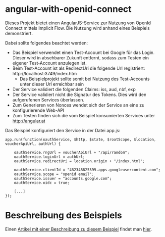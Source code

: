 # angular-with-openid-connect

Dieses Projekt bietet einen AngularJS-Service zur Nutzung von OpenId Connect mittels Implicit Flow. Die Nutzung wird anhand eines Beispiels demonstriert. 

Dabei sollte folgendes beachtet werden:
- Das Beispiel verwendet einen Test-Account bei Google für das Login. Dieser wird in absehbarer Zukunft entfernt, sodass zum Testen ein eigener Test-Account anzulegen ist.
- Beim Test-Account ist als RedirectUri die folgende Url registriert: http://localhost:3749/index.htm
  - Das Beispielprojekt sollte somit bei Nutzung des Test-Accounts unter dieser Url erreichbar sein
- Der Service validiert die folgenden Claims: iss, aud, nbf, exp
- Der Service validiert nicht die Signatur des Tokens. Dies wird den aufgerufenen Services überlassen.
- Zum Generieren von Nonces wendet sich der Service an eine zu konfigurierende Web-API
- Zum Testen finden sich die vom Beispiel konsumierten Services unter http://angular.at

Das Beispiel konfiguriert den Service in der Datei app.js:

```
app.run(function(oauthService, $http, $state, $rootScope, $location, voucherApiUrl, authUrl) {

    oauthService.rngUrl = voucherApiUrl + "/api/random";
    oauthService.loginUrl = authUrl;
    oauthService.redirectUri = location.origin + "/index.html";

    oauthService.clientId = "482348825399.apps.googleusercontent.com";
    oauthService.scope = "openid email";
    oauthService.issuer = "accounts.google.com";
    oauthService.oidc = true;
    
    [...]
});
```

# Beschreibung des Beispiels
Einen [Artikel mit einer Beschreibung zu diesem Beispiel](http://www.heise.de/developer/artikel/Tipps-und-Tricks-fuer-AngularJS-Teil-3-OAuth-2-0-2620374.html) findet man [hier](http://www.heise.de/developer/artikel/Tipps-und-Tricks-fuer-AngularJS-Teil-3-OAuth-2-0-2620374.html).
